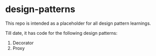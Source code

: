# design-patterns

This repo is intended as a placeholder for all design pattern learnings.

Till date, it has code for the following design patterns:

1. Decorator
2. Proxy
